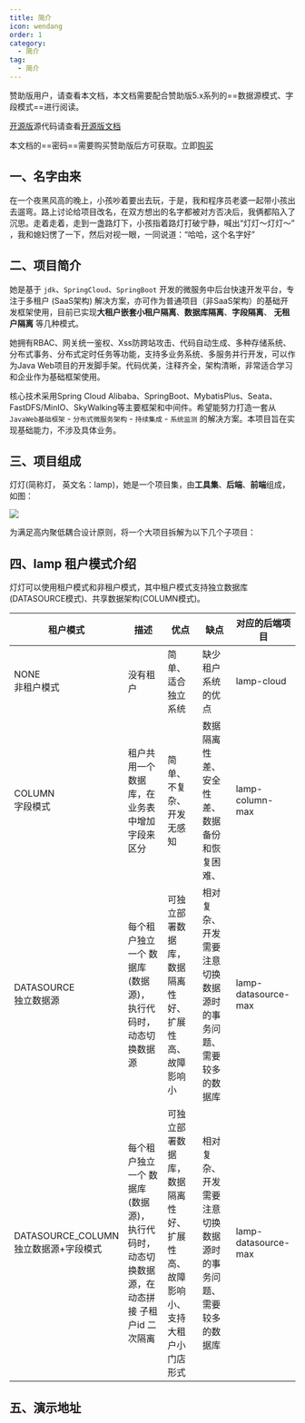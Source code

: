 ```yaml
---
title: 简介
icon: wendang
order: 1
category:
  - 简介 
tag:
  - 简介
---
```


赞助版用户，请查看本文档，本文档需要配合赞助版5.x系列的==数据源模式、字段模式==进行阅读。

[开源版](https://gitee.com/dromara/lamp-cloud)源代码请查看[开源版文档](/opendoc/简介)

本文档的==密码==需要购买赞助版后方可获取。立即[购买](/vip/如何赞助)

## 一、名字由来

在一个夜黑风高的晚上，小孩吵着要出去玩，于是，我和程序员老婆一起带小孩出去遛弯。路上讨论给项目改名，在双方想出的名字都被对方否决后，我俩都陷入了沉思。走着走着，走到一盏路灯下，小孩指着路灯打破宁静，喊出“灯灯～灯灯～” ，我和媳妇愣了一下，然后对视一眼，一同说道：“哈哈，这个名字好”

## 二、项目简介

她是基于 `jdk`、`SpringCloud`、`SpringBoot` 开发的微服务中后台快速开发平台，专注于多租户 (SaaS架构) 解决方案，亦可作为普通项目（非SaaS架构）的基础开发框架使用，目前已实现**大租户嵌套小租户隔离**、**数据库隔离**、**字段隔离**、 **无租户隔离** 等几种模式。

她拥有RBAC、网关统一鉴权、Xss防跨站攻击、代码自动生成、多种存储系统、分布式事务、分布式定时任务等功能，支持多业务系统、多服务并行开发，可以作为Java Web项目的开发脚手架。代码优美，注释齐全，架构清晰，非常适合学习和企业作为基础框架使用。

核心技术采用Spring Cloud Alibaba、SpringBoot、MybatisPlus、Seata、FastDFS/MinIO、SkyWalking等主要框架和中间件。希望能努力打造一套从 `JavaWeb基础框架` - `分布式微服务架构` - `持续集成` - `系统监测` 的解决方案。本项目旨在实现基础能力，不涉及具体业务。



## 三、项目组成

灯灯(简称灯， 英文名：lamp)，她是一个项目集，由**工具集**、**后端**、**前端**组成，如图：

![](/images/global/5.x项目关系图.png)

为满足高内聚低耦合设计原则，将一个大项目拆解为以下几个子项目：

<!-- @include: ./项目地址.snippet.md -->



## 四、lamp 租户模式介绍

灯灯可以使用租户模式和非租户模式，其中租户模式支持独立数据库(DATASOURCE模式)、共享数据架构(COLUMN模式)。

| 租户模式                                  | 描述                                                         | 优点                                                         | 缺点                                                         | 对应的后端项目      |
| ----------------------------------------- | ------------------------------------------------------------ | ------------------------------------------------------------ | ------------------------------------------------------------ | ------------------- |
| NONE<br/>非租户模式                       | 没有租户                                                     | 简单、适合独立系统                                           | 缺少租户系统的优点                                           | lamp-cloud          |
| COLUMN<br/>字段模式                       | 租户共用一个数据库，在业务表中增加字段来区分                 | 简单、不复杂、开发无感知                                     | 数据隔离性差、安全性差、数据备份和恢复困难、                 | lamp-column-max     |
| DATASOURCE<br/>独立数据源                 | 每个租户独立一个 数据库(数据源)，执行代码时，动态切换数据源  | 可独立部署数据库，数据隔离性好、扩展性高、故障影响小         | 相对复杂、开发需要注意切换数据源时的事务问题、需要较多的数据库 | lamp-datasource-max |
| DATASOURCE_COLUMN<br/>独立数据源+字段模式 | 每个租户独立一个 数据库(数据源)，执行代码时，动态切换数据源，在动态拼接 子租户id 二次隔离 | 可独立部署数据库，数据隔离性好、扩展性高、故障影响小、支持大租户小门店形式 | 相对复杂、开发需要注意切换数据源时的事务问题、需要较多的数据库 | lamp-datasource-max |



## 五、演示地址

<!-- @include: ./演示地址.snippet.md -->
